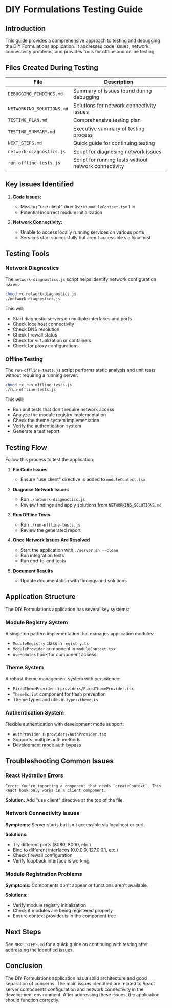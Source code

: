 # DIY Formulations Testing Guide

## Introduction

This guide provides a comprehensive approach to testing and debugging the DIY Formulations application. It addresses code issues, network connectivity problems, and provides tools for offline and online testing.

## Files Created During Testing

| File | Description |
|------|-------------|
| `DEBUGGING_FINDINGS.md` | Summary of issues found during debugging |
| `NETWORKING_SOLUTIONS.md` | Solutions for network connectivity issues |
| `TESTING_PLAN.md` | Comprehensive testing plan |
| `TESTING_SUMMARY.md` | Executive summary of testing process |
| `NEXT_STEPS.md` | Quick guide for continuing testing |
| `network-diagnostics.js` | Script for diagnosing network issues |
| `run-offline-tests.js` | Script for running tests without network connectivity |

## Key Issues Identified

1. **Code Issues:**
   - Missing "use client" directive in `moduleContext.tsx` file
   - Potential incorrect module initialization

2. **Network Connectivity:**
   - Unable to access locally running services on various ports
   - Services start successfully but aren't accessible via localhost

## Testing Tools

### Network Diagnostics

The `network-diagnostics.js` script helps identify network configuration issues:

```bash
chmod +x network-diagnostics.js
./network-diagnostics.js
```

This will:
- Start diagnostic servers on multiple interfaces and ports
- Check localhost connectivity
- Check DNS resolution
- Check firewall status
- Check for virtualization or containers
- Check for proxy configurations

### Offline Testing

The `run-offline-tests.js` script performs static analysis and unit tests without requiring a running server:

```bash
chmod +x run-offline-tests.js
./run-offline-tests.js
```

This will:
- Run unit tests that don't require network access
- Analyze the module registry implementation
- Check the theme system implementation
- Verify the authentication system
- Generate a test report

## Testing Flow

Follow this process to test the application:

1. **Fix Code Issues**
   - Ensure "use client" directive is added to `moduleContext.tsx`

2. **Diagnose Network Issues**
   - Run `./network-diagnostics.js`
   - Review findings and apply solutions from `NETWORKING_SOLUTIONS.md`

3. **Run Offline Tests**
   - Run `./run-offline-tests.js`
   - Review the generated report

4. **Once Network Issues Are Resolved**
   - Start the application with `./server.sh --clean`
   - Run integration tests
   - Run end-to-end tests

5. **Document Results**
   - Update documentation with findings and solutions

## Application Structure

The DIY Formulations application has several key systems:

### Module Registry System

A singleton pattern implementation that manages application modules:
- `ModuleRegistry` class in `registry.ts`
- `ModuleProvider` component in `moduleContext.tsx`
- `useModules` hook for component access

### Theme System

A robust theme management system with persistence:
- `FixedThemeProvider` in `providers/FixedThemeProvider.tsx`
- `ThemeScript` component for flash prevention
- Theme types and utils in `types/theme.ts`

### Authentication System

Flexible authentication with development mode support:
- `AuthProvider` in `providers/AuthProvider.tsx`
- Supports multiple auth methods
- Development mode auth bypass

## Troubleshooting Common Issues

### React Hydration Errors

```
Error: You're importing a component that needs `createContext`. This React hook only works in a client component.
```

**Solution:** Add "use client" directive at the top of the file.

### Network Connectivity Issues

**Symptoms:** Server starts but isn't accessible via localhost or curl.

**Solutions:**
- Try different ports (8080, 8000, etc.)
- Bind to different interfaces (0.0.0.0, 127.0.0.1, etc.)
- Check firewall configuration
- Verify loopback interface is working

### Module Registration Problems

**Symptoms:** Components don't appear or functions aren't available.

**Solutions:**
- Verify module registry initialization
- Check if modules are being registered properly
- Ensure context provider is in the component tree

## Next Steps

See `NEXT_STEPS.md` for a quick guide on continuing with testing after addressing the identified issues.

## Conclusion

The DIY Formulations application has a solid architecture and good separation of concerns. The main issues identified are related to React server components configuration and network connectivity in the development environment. After addressing these issues, the application should function correctly.